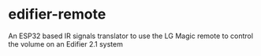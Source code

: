 # edifier-remote
An ESP32 based IR signals translator to use the LG Magic remote to control the volume on an Edifier 2.1 system
